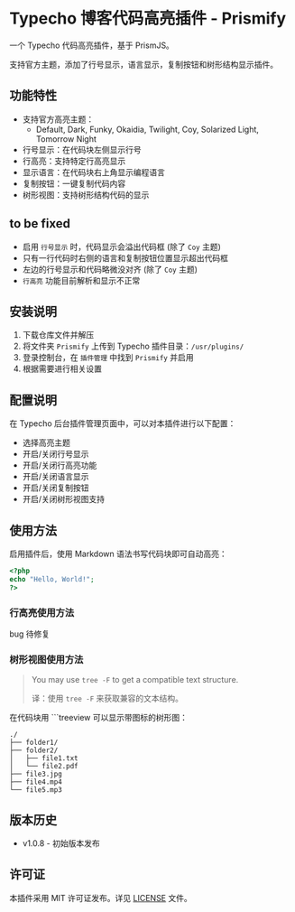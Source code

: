 # Typecho 博客代码高亮插件 - Prismify

一个 Typecho 代码高亮插件，基于 PrismJS。

支持官方主题，添加了行号显示，语言显示，复制按钮和树形结构显示插件。

## 功能特性

- 支持官方高亮主题：
    - Default, Dark, Funky, Okaidia, Twilight, Coy, Solarized Light, Tomorrow Night
- 行号显示：在代码块左侧显示行号
- 行高亮：支持特定行高亮显示
- 显示语言：在代码块右上角显示编程语言
- 复制按钮：一键复制代码内容
- 树形视图：支持树形结构代码的显示

## to be fixed

- 启用 `行号显示` 时，代码显示会溢出代码框 (除了 `Coy` 主题)
- 只有一行代码时右侧的语言和复制按钮位置显示超出代码框
- 左边的行号显示和代码略微没对齐 (除了 `Coy` 主题)
- `行高亮` 功能目前解析和显示不正常

## 安装说明

1. 下载仓库文件并解压
2. 将文件夹 `Prismify` 上传到 Typecho 插件目录：`/usr/plugins/`
3. 登录控制台，在 `插件管理` 中找到 `Prismify` 并启用
4. 根据需要进行相关设置

## 配置说明

在 Typecho 后台插件管理页面中，可以对本插件进行以下配置：

- 选择高亮主题
- 开启/关闭行号显示
- 开启/关闭行高亮功能
- 开启/关闭语言显示
- 开启/关闭复制按钮
- 开启/关闭树形视图支持

## 使用方法

启用插件后，使用 Markdown 语法书写代码块即可自动高亮：

```php
<?php
echo "Hello, World!";
?>
```

### 行高亮使用方法

bug 待修复

### 树形视图使用方法

> You may use `tree -F` to get a compatible text structure.
> 
> 译：使用 `tree -F` 来获取兼容的文本结构。

在代码块用 \```treeview 可以显示带图标的树形图：

```treeview
./
├── folder1/
├── folder2/
│   ├── file1.txt
│   └── file2.pdf
├── file3.jpg
├── file4.mp4
└── file5.mp3
```

## 版本历史

- v1.0.8 - 初始版本发布

## 许可证

本插件采用 MIT 许可证发布。详见 [LICENSE](LICENSE) 文件。

